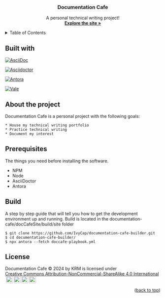 <!-- PROJECT SHIELDS -->
<!-- [![MIT License][license-shield]][license-url] -->

<!-- PROJECT LOGO -->
<br />
<div align="center">
  <h3 align="center">Documentation Cafe</h3>

  <p align="center">
    A personal technical writing project!
        <br />
    <a href="https://documentation.cafe"><strong>Explore the site »</strong></a>
    <br />
  </p>
</div>


<!-- TABLE OF CONTENTS -->
<details>
  <summary>Table of Contents</summary>
  <ol>
    <li><a href="#about-the-project">Built with</a></li>    
    <li><a href="#prerequisites">Prerequisites</a></li>
    <li><a href="#installation">Installation</a></li>
    <li><a href="#usage">Usage</a></li>
    <li><a href="#license">License</a></li>
  </ol>
</details>

## Built with


[![AsciiDoc][asciidoc.org]][Asciidoc-url] 

[![Asciidoctor][asciidoctor.org]][Asciidoctor-url]

[![Antora][antora.org]][Antora-url]

[![Vale][vale.sh]][Vale-url]

<!-- [![Rust][rust-lang.org]][Rust-url]

[![Bevy][bevyengine.org]][Bevy-url] -->

## About the project
Documentation Cafe is a personal project with the following goals:

    * House my technical writing portfolio
    * Practice technical writing
    * Document my interest

## Prerequisites

The things you need before installing the software.

* NPM
* Node
* AsciiDoctor
* Antora

## Build

A step by step guide that will tell you how to get the development environment up and running. 
Build is located in the documentation-cafe/docCafeSite/build/site folder

```
$ git clone https://github.com/IvyCap/documentation-cafe-builder.git
$ cd documentation-cafe-builder/
$ npx antora --fetch doccafe-playbook.yml
```


## License 
 <p xmlns:cc="http://creativecommons.org/ns#" xmlns:dct="http://purl.org/dc/terms/"><span property="dct:title">Documentation Cafe © 2024</span> by <span property="cc:attributionName">KRM</span> is licensed under <a href="https://creativecommons.org/licenses/by-nc-sa/4.0/" target="_blank" rel="license noopener noreferrer" style="display:inline-block;">Creative Commons Attribution-NonCommercial-ShareAlike 4.0 International<img style="height:22px!important;margin-left:3px;vertical-align:text-bottom;" src="https://mirrors.creativecommons.org/presskit/icons/cc.svg?ref=chooser-v1" alt=""><img style="height:22px!important;margin-left:3px;vertical-align:text-bottom;" src="https://mirrors.creativecommons.org/presskit/icons/by.svg?ref=chooser-v1" alt=""><img style="height:22px!important;margin-left:3px;vertical-align:text-bottom;" src="https://mirrors.creativecommons.org/presskit/icons/nc.svg?ref=chooser-v1" alt=""><img style="height:22px!important;margin-left:3px;vertical-align:text-bottom;" src="https://mirrors.creativecommons.org/presskit/icons/sa.svg?ref=chooser-v1" alt=""></a></p> 

<p align="right">(<a href="#readme-top">back to top</a>)</p>

<!-- MARKDOWN LINKS & IMAGES -->
<!-- https://www.markdownguide.org/basic-syntax/#reference-style-links -->
<!-- [license-shield]: https://img.shields.io/github/license/othneildrew/Best-README-Template.svg?style=for-the-badge
[license-url]: https://github.com/IvyCap/dungeonbuilder/blob/main/LICENSE -->
[asciidoc.org]: https://img.shields.io/badge/Asciidoc-0769AD?style=for-the-badge&logo=asciidoc&logoColor=white
[Asciidoc-url]: https://asciidoc.org/
[asciidoctor.org]: https://img.shields.io/badge/Asciidoctor-DD0031?style=for-the-badge&logo=asciidoctor&logoColor=white
[Asciidoctor-url]: https://asciidoctor.org/
[antora.org]: https://img.shields.io/badge/Antora-FF2D20?style=for-the-badge&logo=antora&logoColor=white
[Antora-url]: https://antora.org/
[vale.sh]: https://img.shields.io/badge/Vale-99d98c?style=for-the-badge&logo=vale&logoColor=black
[Vale-url]: https://vale.sh/